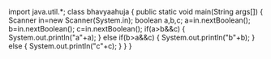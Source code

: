 import java.util.*;
class bhavyaahuja
{
public static void main(String args[])
{
Scanner in=new Scanner(System.in);
boolean a,b,c;
a=in.nextBoolean();
b=in.nextBoolean();
c=in.nextBoolean();
if(a>b&&c)
{
System.out.println("a"+a);
}
else if(b>a&&c)
{
System.out.println("b"+b);
}
else
{
System.out.println("c"+c);
}
}
}




